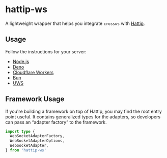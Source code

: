 # hattip-ws

A lightweight wrapper that helps you integrate `crossws` with [Hattip](https://github.com/hattipjs/hattip).

## Usage

Follow the instructions for your server:

- [Node.js](https://github.com/alloc/hattip-ws/tree/main/src/adapters/node)
- [Deno](https://github.com/alloc/hattip-ws/tree/main/src/adapters/deno)
- [Cloudflare Workers](https://github.com/alloc/hattip-ws/tree/main/src/adapters/cloudflare-workers)
- [Bun](https://github.com/alloc/hattip-ws/tree/main/src/adapters/bun)
- [UWS](https://github.com/alloc/hattip-ws/tree/main/src/adapters/uwebsockets)

## Framework Usage

If you're building a framework on top of Hattip, you may find the root entry point useful. It contains generalized types for the adapters, so developers can pass an “adapter factory” to the framework.

```ts
import type {
  WebSocketAdapterFactory,
  WebSocketAdapterOptions,
  WebSocketAdapter,
} from 'hattip-ws'
```
